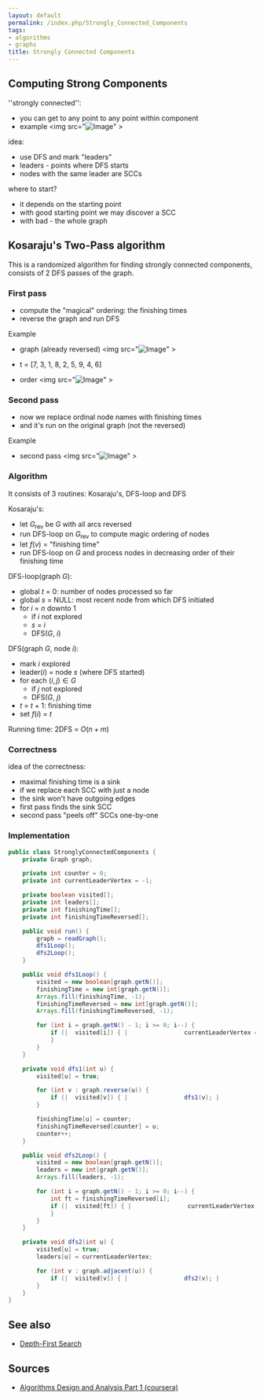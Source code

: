```yaml
---
layout: default
permalink: /index.php/Strongly_Connected_Components
tags:
- algorithms
- graphs
title: Strongly Connected Components
---
```

## Computing Strong Components
''strongly connected'':
- you can get to any point to any point within component
- example <img src="<img src="https://raw.githubusercontent.com/alexeygrigorev/wiki-figures/master/legacy/0b4o3ktommo3j25jinji8tla29.png" alt="Image">" \>

idea:
- use DFS and mark "leaders"
- leaders - points where DFS starts
- nodes with the same leader are SCCs

where to start?
- it depends on the starting point
- with good starting point we may discover a SCC
- with bad - the whole graph


## Kosaraju's Two-Pass algorithm
This is a randomized algorithm for finding strongly connected components, consists of 2 DFS passes of the graph.

### First pass
- compute the "magical" ordering: the finishing times
- reverse the graph and run DFS 

Example
- graph (already reversed) <img src="<img src="https://raw.githubusercontent.com/alexeygrigorev/wiki-figures/master/legacy/5vusfd6dc62fo3e58d567np03j.png" alt="Image">" \>

- t = [7, 3, 1, 8, 2, 5, 9, 4, 6]
- order <img src="<img src="https://raw.githubusercontent.com/alexeygrigorev/wiki-figures/master/legacy/5j38otlp5foorh6v5rmqeojmj8.png" alt="Image">" \>

### Second pass
- now we replace ordinal node names with finishing times
- and it's run on the original graph (not the reversed)

Example
- second pass <img src="<img src="https://raw.githubusercontent.com/alexeygrigorev/wiki-figures/master/legacy/01l0gvo7sq1aqgkpkj9kea0gv4.png" alt="Image">" \>


### Algorithm
It consists of 3 routines: Kosaraju's, DFS-loop and DFS


Kosaraju's:
- let $G_{\text{rev}}$ be $G$ with all arcs reversed
- run DFS-loop on $G_{\text{rev}}$ to compute magic ordering of nodes
- let $f(v)$ = "finishing time"
- run DFS-loop on $G$ and process nodes in decreasing order of their finishing time


DFS-loop(graph $G$):
- global $t$ = 0: number of nodes processed so far
- global $s$ = NULL: most recent node from which DFS initiated
- for $i$ = $n$ downto $1$
  - if $i$ not explored
  - $s$ = $i$
  - DFS($G$, $i$)


DFS(graph $G$, node $i$):
- mark $i$ explored
- leader($i$) = node $s$ (where DFS started)
- for each $(i, j) \in G$
  - if $j$ not explored
  - DFS($G$, $j$)
- $t$ = $t$ + $1$: finishing time
- set $f(i)$ = $t$


Running time: 2DFS = $O(n + m)$


### Correctness
idea of the correctness:
- maximal finishing time is a sink
- if we replace each SCC with just a node
- the sink won't have outgoing edges
- first pass finds the sink SCC
- second pass "peels off" SCCs one-by-one


### Implementation
```java
public class StronglyConnectedComponents {
    private Graph graph;

    private int counter = 0;
    private int currentLeaderVertex = -1;

    private boolean visited[];
    private int leaders[];
    private int finishingTime[];
    private int finishingTimeReversed[];

    public void run() {
        graph = readGraph();
        dfs1Loop();
        dfs2Loop();
    }

    public void dfs1Loop() {
        visited = new boolean[graph.getN()];
        finishingTime = new int[graph.getN()];
        Arrays.fill(finishingTime, -1);
        finishingTimeReversed = new int[graph.getN()];
        Arrays.fill(finishingTimeReversed, -1);

        for (int i = graph.getN() - 1; i >= 0; i--) {
            if (|  visited[i]) { |                currentLeaderVertex = i; |                dfs1(i);
            }
        }
    }

    private void dfs1(int u) {
        visited[u] = true;

        for (int v : graph.reverse(u)) {
            if (|  visited[v]) { |                dfs1(v); |            }
        }

        finishingTime[u] = counter;
        finishingTimeReversed[counter] = u;
        counter++;
    }

    public void dfs2Loop() {
        visited = new boolean[graph.getN()];
        leaders = new int[graph.getN()];
        Arrays.fill(leaders, -1);

        for (int i = graph.getN() - 1; i >= 0; i--) {
            int ft = finishingTimeReversed[i];
            if (|  visited[ft]) { |                currentLeaderVertex = ft; |                dfs2(ft);
            }
        }
    }

    private void dfs2(int u) {
        visited[u] = true;
        leaders[u] = currentLeaderVertex;

        for (int v : graph.adjacent(u)) {
            if (|  visited[v]) { |                dfs2(v); |            }
        }
    }
}
```


## See also
- [Depth-First Search](Depth-First_Search)

## Sources
- [Algorithms Design and Analysis Part 1 (coursera)](Algorithms_Design_and_Analysis_Part_1_(coursera))
